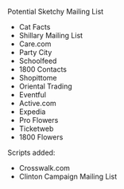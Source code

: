 Potential Sketchy Mailing List
- Cat Facts
- Shillary Mailing List
- Care.com
- Party City
- Schoolfeed
- 1800 Contacts
- Shopittome
- Oriental Trading
- Eventful
- Active.com
- Expedia
- Pro Flowers
- Ticketweb
- 1800 Flowers

Scripts added:
- Crosswalk.com
- Clinton Campaign Mailing List